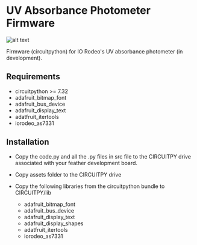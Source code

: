# UV Absorbance Photometer Firmware 

![alt text](/images/open_colorimeter.png)

Firmware (circuitpython) for IO Rodeo's UV absorbance photometer (in development).

## Requirements 

* circuitpython >= 7.32
* adafruit_bitmap_font
* adafruit_bus_device
* adafruit_display_text
* adatfruit_itertools
* iorodeo_as7331

## Installation

* Copy the code.py and all the .py files in src file to the CIRCUITPY drive associated with
your feather development board. 

* Copy assets folder to the CIRCUITPY drive

* Copy the following libraries from the circuitpython bundle to CIRCUITPY/lib

    - adafruit_bitmap_font
    - adafruit_bus_device
    - adafruit_display_text
    - adafruit_display_shapes
    - adatfruit_itertools
    - iorodeo_as7331
  

